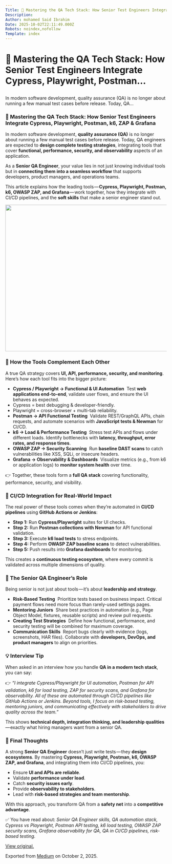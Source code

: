 ```yaml
---
Title: 🎯 Mastering the QA Tech Stack: How Senior Test Engineers Integrate Cypress, Playwright, Postman…
Description: 
Author: mohamed Said Ibrahim
Date: 2025-10-02T22:11:49.000Z
Robots: noindex,nofollow
Template: index
---
```

<h1>
  
  
  🎯 Mastering the QA Tech Stack: How Senior Test Engineers Integrate Cypress, Playwright, Postman…
</h1>

<p>In modern software development, quality assurance (QA) is no longer about running a few manual test cases before release. Today, QA…</p>




<h3>
  
  
  🎯 Mastering the QA Tech Stack: How Senior Test Engineers Integrate Cypress, Playwright, Postman, k6, ZAP &amp; Grafana
</h3>

<p>In modern software development, <strong>quality assurance (QA)</strong> is no longer about running a few manual test cases before release. Today, QA engineers are expected to <strong>design complete testing strategies</strong>, integrating tools that cover <strong>functional, performance, security, and observability</strong> aspects of an application.</p>

<p>As a <strong>Senior QA Engineer</strong>, your value lies in not just knowing individual tools but in <strong>connecting them into a seamless workflow</strong> that supports developers, product managers, and operations teams.</p>

<p>This article explains how the leading tools — <strong>Cypress, Playwright, Postman, k6, OWASP ZAP, and Grafana</strong> — work together, how they integrate with CI/CD pipelines, and the <strong>soft skills</strong> that make a senior engineer stand out.</p>

<p><a href="https://media2.dev.to/dynamic/image/width=800%2Cheight=%2Cfit=scale-down%2Cgravity=auto%2Cformat=auto/https%3A%2F%2Fdev-to-uploads.s3.amazonaws.com%2Fuploads%2Farticles%2F174z8koc31z5j79kyzvd.jpeg" class="article-body-image-wrapper"><img src="https://media2.dev.to/dynamic/image/width=800%2Cheight=%2Cfit=scale-down%2Cgravity=auto%2Cformat=auto/https%3A%2F%2Fdev-to-uploads.s3.amazonaws.com%2Fuploads%2Farticles%2F174z8koc31z5j79kyzvd.jpeg" width="800" height="458"></a></p>




<h3>
  
  
  🧩 How the Tools Complement Each Other
</h3>

<p>A true QA strategy covers <strong>UI, API, performance, security, and monitoring</strong>. Here’s how each tool fits into the bigger picture:</p>

<ul>
<li>  <strong>Cypress / Playwright → Functional &amp; UI Automation</strong>
 Test <strong>web applications end-to-end</strong>, validate user flows, and ensure the UI behaves as expected.</li>
<li>  Cypress = best debugging &amp; developer-friendly.</li>
<li>  Playwright = cross-browser + multi-tab reliability.</li>
<li>  <strong>Postman → API Functional Testing</strong>
 Validate REST/GraphQL APIs, chain requests, and automate scenarios with <strong>JavaScript tests &amp; Newman</strong> for CI/CD.</li>
<li>  <strong>k6 → Load &amp; Performance Testing</strong>
 Stress test APIs and flows under different loads. Identify bottlenecks with <strong>latency, throughput, error rates, and response times</strong>.</li>
<li>  <strong>OWASP ZAP → Security Scanning</strong>
 Run <strong>baseline DAST scans</strong> to catch vulnerabilities like XSS, SQLi, or insecure headers.</li>
<li>  <strong>Grafana → Observability &amp; Dashboards</strong>
 Visualize metrics (e.g., from k6 or application logs) to <strong>monitor system health</strong> over time.</li>
</ul>

<p>👉 Together, these tools form a <strong>full QA stack</strong> covering functionality, performance, security, and visibility.</p>




<h3>
  
  
  🔗 CI/CD Integration for Real-World Impact
</h3>

<p>The real power of these tools comes when they’re automated in <strong>CI/CD pipelines</strong> using <strong>GitHub Actions or Jenkins</strong>:</p>

<ul>
<li>  <strong>Step 1:</strong> Run <strong>Cypress/Playwright</strong> suites for UI checks.</li>
<li>  <strong>Step 2:</strong> Run <strong>Postman collections with Newman</strong> for API functional validation.</li>
<li>  <strong>Step 3:</strong> Execute <strong>k6 load tests</strong> to stress endpoints.</li>
<li>  <strong>Step 4:</strong> Perform <strong>OWASP ZAP baseline scans</strong> to detect vulnerabilities.</li>
<li>  <strong>Step 5:</strong> Push results into <strong>Grafana dashboards</strong> for monitoring.</li>
</ul>

<p>This creates a <strong>continuous testing ecosystem</strong>, where every commit is validated across multiple dimensions of quality.</p>




<h3>
  
  
  👥 The Senior QA Engineer’s Role
</h3>

<p>Being senior is not just about tools — it’s about <strong>leadership and strategy</strong>.</p>

<ul>
<li>  <strong>Risk-Based Testing</strong>
 Prioritize tests based on business impact. Critical payment flows need more focus than rarely-used settings pages.</li>
<li>  <strong>Mentoring Juniors</strong>
 Share best practices in automation (e.g., Page Object Model, fixtures, reusable scripts) and review pull requests.</li>
<li>  <strong>Creating Test Strategies</strong>
 Define how functional, performance, and security testing will be combined for maximum coverage.</li>
<li>  <strong>Communication Skills</strong>
 Report bugs clearly with evidence (logs, screenshots, HAR files). Collaborate with <strong>developers, DevOps, and product managers</strong> to align on priorities.</li>
</ul>




<h3>
  
  
  💡 Interview Tip
</h3>

<p>When asked in an interview how you handle <strong>QA in a modern tech stack</strong>, you can say:</p>

<p>👉 <em>“I integrate Cypress/Playwright for UI automation, Postman for API validation, k6 for load testing, ZAP for security scans, and Grafana for observability. All of these are automated through CI/CD pipelines like GitHub Actions or Jenkins. Beyond tools, I focus on risk-based testing, mentoring juniors, and communicating effectively with stakeholders to drive quality across the team.”</em></p>

<p>This shows <strong>technical depth, integration thinking, and leadership qualities</strong> — exactly what hiring managers want from a senior QA.</p>




<h3>
  
  
  📌 Final Thoughts
</h3>

<p>A strong <strong>Senior QA Engineer</strong> doesn’t just write tests — they <strong>design ecosystems</strong>. By mastering <strong>Cypress, Playwright, Postman, k6, OWASP ZAP, and Grafana</strong>, and integrating them into CI/CD pipelines, you:</p>

<ul>
<li>  Ensure <strong>UI and APIs are reliable</strong>.</li>
<li>  Validate <strong>performance under load</strong>.</li>
<li>  Catch <strong>security issues early</strong>.</li>
<li>  Provide <strong>observability to stakeholders</strong>.</li>
<li>  Lead with <strong>risk-based strategies and team mentorship</strong>.</li>
</ul>

<p>With this approach, you transform QA from a <strong>safety net</strong> into a <strong>competitive advantage</strong>.</p>




<p>✅ You have read about: <em>Senior QA Engineer skills, QA automation stack, Cypress vs Playwright, Postman API testing, k6 load testing, OWASP ZAP security scans, Grafana observability for QA, QA in CI/CD pipelines, risk-based testing.</em></p>

<p><a href="https://medium.com/p/68d45aa6cb4a" rel="noopener noreferrer">View original.</a></p>

<p>Exported from <a href="https://medium.com" rel="noopener noreferrer">Medium</a> on October 2, 2025.</p>

